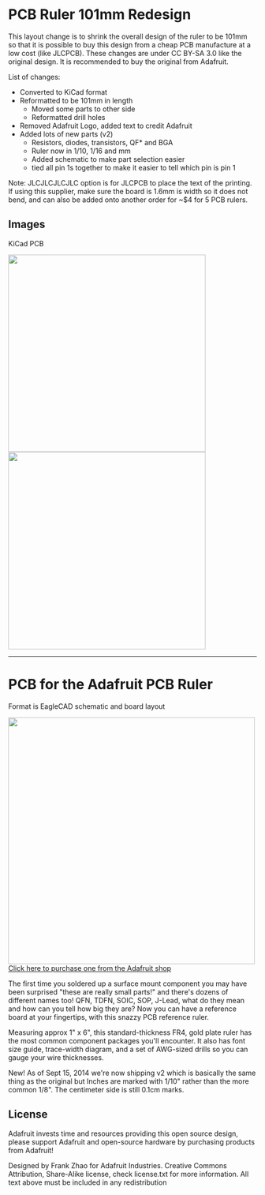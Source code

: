 # PCB Ruler 101mm Redesign

This layout change is to shrink the overall design of the ruler to be 101mm so that it is
possible to buy this design from a cheap PCB manufacture at a low cost (like JLCPCB).
These changes are under CC BY-SA 3.0 like the original design. It is recommended to buy
the original from Adafruit.

List of changes:
- Converted to KiCad format
- Reformatted to be 101mm in length
  - Moved some parts to other side
  - Reformatted drill holes
- Removed Adafruit Logo, added text to credit Adafruit
- Added lots of new parts (v2)
    - Resistors, diodes, transistors, QF\* and BGA
    - Ruler now in 1/10, 1/16 and mm
    - Added schematic to make part selection easier
    - tied all pin 1s together to make it easier to tell which pin is pin 1

Note: JLCJLCJLCJLC option is for JLCPCB to place the text of the printing. If using this
supplier, make sure the board is 1.6mm is width so it does not bend, and can also be added
onto another order for ~$4 for 5 PCB rulers.

## Images

KiCad PCB

<img src="https://user-images.githubusercontent.com/10273995/67438237-c978ee00-f5a7-11e9-986b-de8059c62ba9.png" width="400px"><img src="https://user-images.githubusercontent.com/10273995/67438236-c978ee00-f5a7-11e9-9059-d458f1a74493.png" width="400px">

---

# PCB for the Adafruit PCB Ruler

Format is EagleCAD schematic and board layout

<a href="http://www.adafruit.com/products/1554"><img src="https://user-images.githubusercontent.com/10273995/66705446-a1ea7180-ecdb-11e9-9905-af2a021d622b.jpg"
width="500px"><br/>Click here to purchase one from the Adafruit shop</a>

The first time you soldered up a surface mount component you may have been surprised
"these are really small parts!" and there's dozens of different names too! QFN, TDFN,
SOIC, SOP, J-Lead, what do they mean and how can you tell how big they are? Now you can
have a reference board at your fingertips, with this snazzy PCB reference ruler.

Measuring approx 1" x 6", this standard-thickness FR4, gold plate ruler has the most
common component packages you'll encounter. It also has font size guide, trace-width
diagram, and a set of AWG-sized drills so you can gauge your wire thicknesses.

New! As of Sept 15, 2014 we're now shipping v2 which is basically the same thing as the
original but Inches are marked with 1/10" rather than the more common 1/8". The centimeter
side is still 0.1cm marks.

## License

Adafruit invests time and resources providing this open source design, please support
Adafruit and open-source hardware by purchasing products from Adafruit!

Designed by Frank Zhao for Adafruit Industries. Creative Commons Attribution, Share-Alike
license, check license.txt for more information. All text above must be included in any
redistribution

